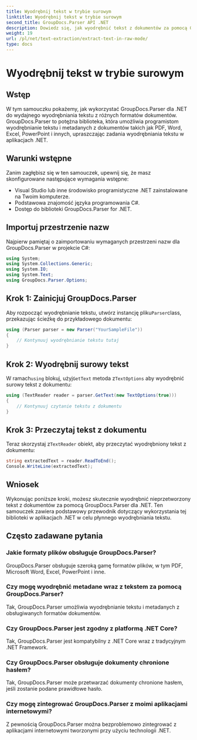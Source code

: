 ```yaml
---
title: Wyodrębnij tekst w trybie surowym
linktitle: Wyodrębnij tekst w trybie surowym
second_title: GroupDocs.Parser API .NET
description: Dowiedz się, jak wyodrębnić tekst z dokumentów za pomocą GroupDocs.Parser dla .NET. Łatwe, wydajne i bezproblemowe wyodrębnianie tekstu z aplikacji .NET.
weight: 19
url: /pl/net/text-extraction/extract-text-in-raw-mode/
type: docs
---
```

# Wyodrębnij tekst w trybie surowym

## Wstęp
W tym samouczku pokażemy, jak wykorzystać GroupDocs.Parser dla .NET do wydajnego wyodrębniania tekstu z różnych formatów dokumentów. GroupDocs.Parser to potężna biblioteka, która umożliwia programistom wyodrębnianie tekstu i metadanych z dokumentów takich jak PDF, Word, Excel, PowerPoint i innych, upraszczając zadania wyodrębniania tekstu w aplikacjach .NET.
## Warunki wstępne
Zanim zagłębisz się w ten samouczek, upewnij się, że masz skonfigurowane następujące wymagania wstępne:
- Visual Studio lub inne środowisko programistyczne .NET zainstalowane na Twoim komputerze.
- Podstawowa znajomość języka programowania C#.
- Dostęp do biblioteki GroupDocs.Parser for .NET.

## Importuj przestrzenie nazw
Najpierw pamiętaj o zaimportowaniu wymaganych przestrzeni nazw dla GroupDocs.Parser w projekcie C#:
```csharp
using System;
using System.Collections.Generic;
using System.IO;
using System.Text;
using GroupDocs.Parser.Options;
```
## Krok 1: Zainicjuj GroupDocs.Parser
 Aby rozpocząć wyodrębnianie tekstu, utwórz instancję pliku`Parser`class, przekazując ścieżkę do przykładowego dokumentu:
```csharp
using (Parser parser = new Parser("YourSampleFile"))
{
    // Kontynuuj wyodrębnianie tekstu tutaj
}
```
## Krok 2: Wyodrębnij surowy tekst
 W ramach`using` blokuj, użyj`GetText` metoda z`TextOptions` aby wyodrębnić surowy tekst z dokumentu:
```csharp
using (TextReader reader = parser.GetText(new TextOptions(true)))
{
    // Kontynuuj czytanie tekstu z dokumentu
}
```
## Krok 3: Przeczytaj tekst z dokumentu
 Teraz skorzystaj z`TextReader` obiekt, aby przeczytać wyodrębniony tekst z dokumentu:
```csharp
string extractedText = reader.ReadToEnd();
Console.WriteLine(extractedText);
```

## Wniosek
Wykonując poniższe kroki, możesz skutecznie wyodrębnić nieprzetworzony tekst z dokumentów za pomocą GroupDocs.Parser dla .NET. Ten samouczek zawiera podstawowy przewodnik dotyczący wykorzystania tej biblioteki w aplikacjach .NET w celu płynnego wyodrębniania tekstu.

## Często zadawane pytania
### Jakie formaty plików obsługuje GroupDocs.Parser?
GroupDocs.Parser obsługuje szeroką gamę formatów plików, w tym PDF, Microsoft Word, Excel, PowerPoint i inne.
### Czy mogę wyodrębnić metadane wraz z tekstem za pomocą GroupDocs.Parser?
Tak, GroupDocs.Parser umożliwia wyodrębnianie tekstu i metadanych z obsługiwanych formatów dokumentów.
### Czy GroupDocs.Parser jest zgodny z platformą .NET Core?
Tak, GroupDocs.Parser jest kompatybilny z .NET Core wraz z tradycyjnym .NET Framework.
### Czy GroupDocs.Parser obsługuje dokumenty chronione hasłem?
Tak, GroupDocs.Parser może przetwarzać dokumenty chronione hasłem, jeśli zostanie podane prawidłowe hasło.
### Czy mogę zintegrować GroupDocs.Parser z moimi aplikacjami internetowymi?
Z pewnością GroupDocs.Parser można bezproblemowo zintegrować z aplikacjami internetowymi tworzonymi przy użyciu technologii .NET.